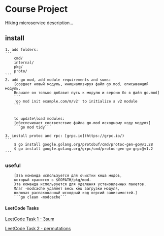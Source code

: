 # Course Project

Hiking microservice description...

## install

    1. add folders:
    ```
        cmd/
        internal/
        pkg/
        proto/
    ```
    2. add go mod, add module requirements and sums:
        [создает новый модуль, инициализируя файл go.mod, описывающий модуль. 
        Вначале он только добавит путь к модулю и версию Go в файл go.mod]
        ```
        'go mod init example.com/m/v2' to initialize a v2 module
        ```


        to update\load modules:
        [обеспечивает соответствие файла go.mod исходному коду модуля]
        ```go mod tidy```

    3. install protoc and rpc: [grpc.io](https://grpc.io/)
    ```
        $ go install google.golang.org/protobuf/cmd/protoc-gen-go@v1.28
        $ go install google.golang.org/grpc/cmd/protoc-gen-go-grpc@v1.2
    ```

### useful

        [Эта команда используется для очистки кеша модов, 
        который хранится в $GOPATH/pkg/mod. 
        Эта команда используется для удаления установленных пакетов. 
        Флаг -modcache удаляет весь кеш загрузки модуля, 
        включая распакованный исходный код версий зависимостей.]
        ```go clean -modcache```

#### LeetCode Tasks

[LeetCode Task 1 - 3sum](https://leetcode.com/problems/3sum)

[LeetCode Task 2 - permutations](https://leetcode.com/problems/permutations)
